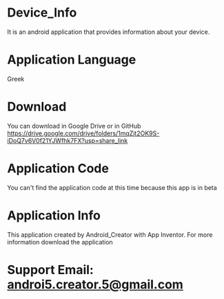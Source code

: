 # Device_Info
It is an android application that provides information about your device.

# Application Language
Greek

# Download
You can download in Google Drive or in GitHub
https://drive.google.com/drive/folders/1mqZjt2OK9S-iDoQ7v6V0f21YJWfhk7FX?usp=share_link

# Application Code
You can't find the application code at this time because this app is in beta

# Application Info
This application created by Android_Creator with App Inventor. For more information download the application

# Support Email: androi5.creator.5@gmail.com
